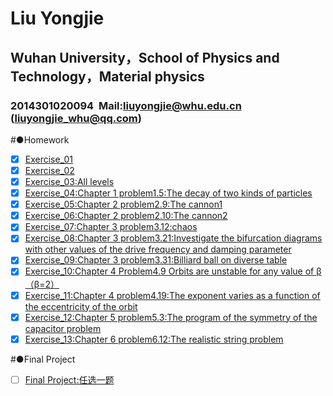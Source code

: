 # Liu Yongjie
## Wuhan University，School of Physics and Technology，Material physics
### 2014301020094  Mail:liuyongjie@whu.edu.cn (liuyongjie_whu@qq.com)
#●Homework
> 
- [x] [Exercise_01](https://www.zybuluo.com/mdeditor#498195)  
- [x] [Exercise_02](https://github.com/LiuYongJie2014301020094/computational_physics_N2014301020094/blob/master/Exercise-2.py)
- [x] [Exercise_03:All levels](https://github.com/LiuYongJie2014301020094/computational_physics_N2014301020094/blob/master/Ex_03.md)  
- [x] [Exercise_04:Chapter 1 problem1.5:The decay of two kinds of particles](https://www.zybuluo.com/LiuYongJie/note/525363)  
- [x] [Exercise_05:Chapter 2 problem2.9:The cannon1](https://www.zybuluo.com/LiuYongJie/note/533809)  
- [x] [Exercise_06:Chapter 2 problem2.10:The cannon2](https://www.zybuluo.com/LiuYongJie/note/542067)  
- [x] [Exercise_07:Chapter 3 problem3.12:chaos](https://www.zybuluo.com/LiuYongJie/note/549825)  
- [x] [Exercise_08:Chapter 3 problem3.21:Investigate the bifurcation diagrams  with other values of the drive frequency and damping parameter](https://www.zybuluo.com/LiuYongJie/note/565537)  
- [x] [Exercise_09:Chapter 3 problem3.31:Billiard ball on diverse table](https://www.zybuluo.com/LiuYongJie/note/573435)  
- [x] [Exercise_10:Chapter 4 Problem4.9 Orbits are unstable for any value of β（β=2）](https://www.zybuluo.com/LiuYongJie/note/581185)  
- [x] [Exercise_11:Chapter 4 problem4.19:The exponent varies as a function of the eccentricity of the orbit](https://www.zybuluo.com/LiuYongJie/note/589822)  
- [x] [Exercise_12:Chapter 5 problem5.3:The program of the symmetry of the capacitor problem](https://www.zybuluo.com/LiuYongJie/note/597586)  
- [x] [Exercise_13:Chapter 6 problem6.12:The realistic string problem](https://www.zybuluo.com/LiuYongJie/note/604880)  
>

#●Final Project
>
- [ ] [Final Project:任选一题]()  
